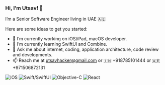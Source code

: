 ### Hi, I’m Utsav! 👋

I’m a Senior Software Engineer living in UAE 🇦🇪

Here are some ideas to get you started:

- 🔭 I’m currently working on iOS/iPad, macOS developer.
- 🌱 I’m currently learning SwiftUI and Combine.
- 💬 Ask me about internet, coding, application architecture, code review and developments.
- 📫 Reach me at utsavhacker@gmail.com or 🇮🇳 +918785101444 or 🇦🇪 ‭+971506872131‬

![iOS](https://img.shields.io/badge/iOS-blue.svg?style=for-the-badge)
![Swift/SwiftUI](https://img.shields.io/badge/Swift-ffac45.svg?style=for-the-badge) 
![Objective-C](https://img.shields.io/badge/Objective--c-blue.svg?style=for-the-badge) 
![React](https://img.shields.io/badge/React-00d8ff.svg?style=for-the-badge)
